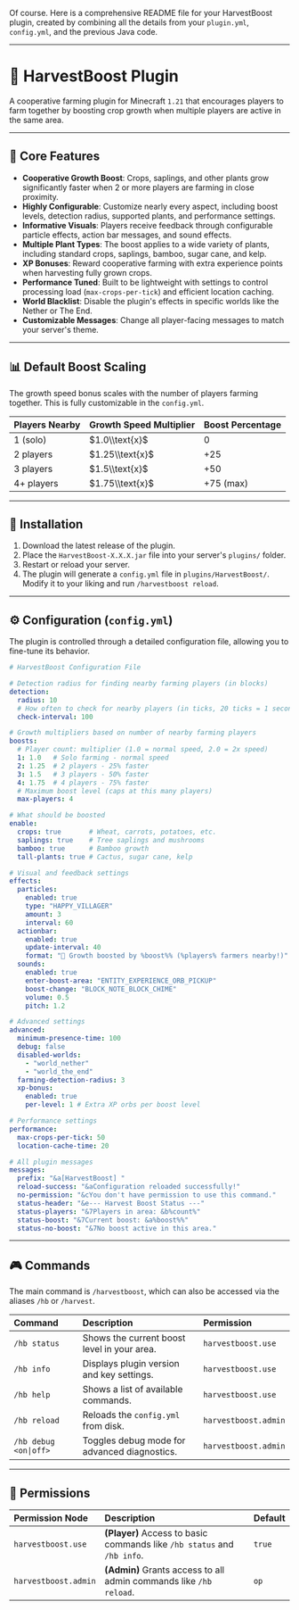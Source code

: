 Of course. Here is a comprehensive README file for your HarvestBoost plugin, created by combining all the details from your `plugin.yml`, `config.yml`, and the previous Java code.

-----

# 🌱 HarvestBoost Plugin

A cooperative farming plugin for Minecraft `1.21` that encourages players to farm together by boosting crop growth when multiple players are active in the same area.

-----

## 🎯 Core Features

  * **Cooperative Growth Boost**: Crops, saplings, and other plants grow significantly faster when 2 or more players are farming in close proximity.
  * **Highly Configurable**: Customize nearly every aspect, including boost levels, detection radius, supported plants, and performance settings.
  * **Informative Visuals**: Players receive feedback through configurable particle effects, action bar messages, and sound effects.
  * **Multiple Plant Types**: The boost applies to a wide variety of plants, including standard crops, saplings, bamboo, sugar cane, and kelp.
  * **XP Bonuses**: Reward cooperative farming with extra experience points when harvesting fully grown crops.
  * **Performance Tuned**: Built to be lightweight with settings to control processing load (`max-crops-per-tick`) and efficient location caching.
  * **World Blacklist**: Disable the plugin's effects in specific worlds like the Nether or The End.
  * **Customizable Messages**: Change all player-facing messages to match your server's theme.

-----

## 📊 Default Boost Scaling

The growth speed bonus scales with the number of players farming together. This is fully customizable in the `config.yml`.

| Players Nearby | Growth Speed Multiplier | Boost Percentage |
| :------------- | :---------------------- | :--------------- |
| 1 (solo)       | $1.0\\text{x}$           | $0%$            |
| 2 players      | $1.25\\text{x}$          | $+25%$          |
| 3 players      | $1.5\\text{x}$           | $+50%$          |
| 4+ players     | $1.75\\text{x}$          | $+75%$ (max)    |

-----

## 🔧 Installation

1.  Download the latest release of the plugin.
2.  Place the `HarvestBoost-X.X.X.jar` file into your server's `plugins/` folder.
3.  Restart or reload your server.
4.  The plugin will generate a `config.yml` file in `plugins/HarvestBoost/`. Modify it to your liking and run `/harvestboost reload`.

-----

## ⚙️ Configuration (`config.yml`)

The plugin is controlled through a detailed configuration file, allowing you to fine-tune its behavior.

```yml
# HarvestBoost Configuration File

# Detection radius for finding nearby farming players (in blocks)
detection:
  radius: 10
  # How often to check for nearby players (in ticks, 20 ticks = 1 second)
  check-interval: 100

# Growth multipliers based on number of nearby farming players
boosts:
  # Player count: multiplier (1.0 = normal speed, 2.0 = 2x speed)
  1: 1.0   # Solo farming - normal speed
  2: 1.25  # 2 players - 25% faster
  3: 1.5   # 3 players - 50% faster
  4: 1.75  # 4 players - 75% faster
  # Maximum boost level (caps at this many players)
  max-players: 4

# What should be boosted
enable:
  crops: true       # Wheat, carrots, potatoes, etc.
  saplings: true    # Tree saplings and mushrooms
  bamboo: true      # Bamboo growth
  tall-plants: true # Cactus, sugar cane, kelp

# Visual and feedback settings
effects:
  particles:
    enabled: true
    type: "HAPPY_VILLAGER"
    amount: 3
    interval: 60
  actionbar:
    enabled: true
    update-interval: 40
    format: "🌱 Growth boosted by %boost%% (%players% farmers nearby!)"
  sounds:
    enabled: true
    enter-boost-area: "ENTITY_EXPERIENCE_ORB_PICKUP"
    boost-change: "BLOCK_NOTE_BLOCK_CHIME"
    volume: 0.5
    pitch: 1.2

# Advanced settings
advanced:
  minimum-presence-time: 100
  debug: false
  disabled-worlds:
    - "world_nether"
    - "world_the_end"
  farming-detection-radius: 3
  xp-bonus:
    enabled: true
    per-level: 1 # Extra XP orbs per boost level

# Performance settings
performance:
  max-crops-per-tick: 50
  location-cache-time: 20

# All plugin messages
messages:
  prefix: "&a[HarvestBoost] "
  reload-success: "&aConfiguration reloaded successfully!"
  no-permission: "&cYou don't have permission to use this command."
  status-header: "&e--- Harvest Boost Status ---"
  status-players: "&7Players in area: &b%count%"
  status-boost: "&7Current boost: &a%boost%%"
  status-no-boost: "&7No boost active in this area."
```

-----

## 🎮 Commands

The main command is `/harvestboost`, which can also be accessed via the aliases `/hb` or `/harvest`.

| Command                         | Description                                     | Permission             |
| :------------------------------ | :---------------------------------------------- | :--------------------- |
| `/hb status`                    | Shows the current boost level in your area.     | `harvestboost.use`     |
| `/hb info`                      | Displays plugin version and key settings.       | `harvestboost.use`     |
| `/hb help`                      | Shows a list of available commands.             | `harvestboost.use`     |
| `/hb reload`                    | Reloads the `config.yml` from disk.             | `harvestboost.admin`   |
| `/hb debug <on\|off>`           | Toggles debug mode for advanced diagnostics.    | `harvestboost.admin`   |

-----

## 📜 Permissions

| Permission Node        | Description                                                          | Default   |
| :--------------------- | :------------------------------------------------------------------- | :-------- |
| `harvestboost.use`     | **(Player)** Access to basic commands like `/hb status` and `/hb info`.  | `true`    |
| `harvestboost.admin`   | **(Admin)** Grants access to all admin commands like `/hb reload`.     | `op`      |
